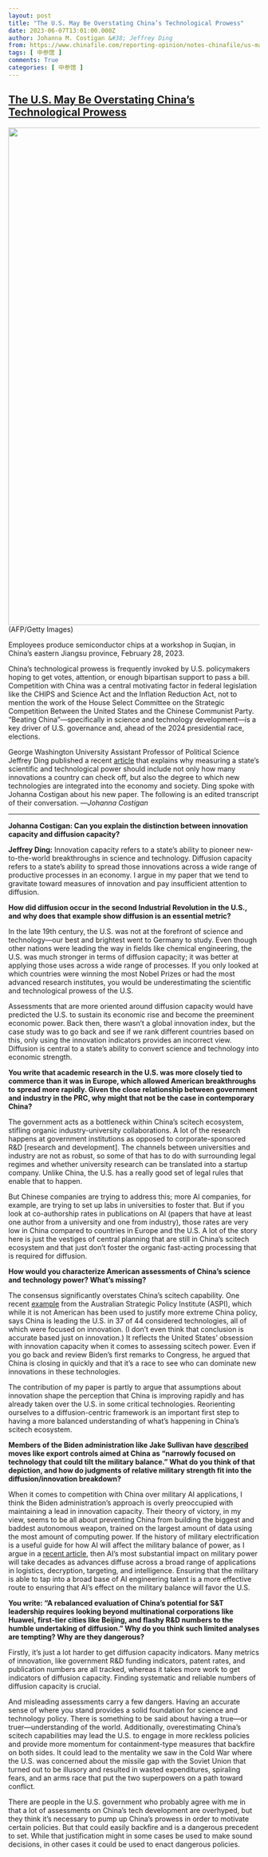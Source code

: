 ```yaml
---
layout: post
title: "The U.S. May Be Overstating China’s Technological Prowess"
date: 2023-06-07T13:01:00.000Z
author: Johanna M. Costigan &#38; Jeffrey Ding
from: https://www.chinafile.com/reporting-opinion/notes-chinafile/us-may-be-overstating-chinas-technological-prowess
tags: [ 中参馆 ]
comments: True
categories: [ 中参馆 ]
---
```

<!--1686142860000-->
[The U.S. May Be Overstating China’s Technological Prowess](https://www.chinafile.com/reporting-opinion/notes-chinafile/us-may-be-overstating-chinas-technological-prowess)
------

<div>
<div class="view view-featured-photo view-id-featured_photo view-display-id-panel_pane_1 visual-box view-dom-id-4afd42ebad908f604a1f9d01519783f3">                  <div class="content view-content">        <div class="views-row views-row-1">        <div class="views-field views-field-field-common-featured-photo">        <div class="field-content"><a href="https://www.chinafile.com/sites/default/files/assets/images/article/featured/54816_sm.jpg" title="The U.S. May Be Overstating China’s Technological Prowess" class="colorbox" data-colorbox-gallery="gallery-node-54816-x6gDm_Sbnqo" data-cbox-img-attrs="{"title": "", "alt": ""}"><img src="https://www.chinafile.com/sites/default/files/styles/large/public/assets/images/article/featured/54816_sm.jpg?itok=yoZRxhN8" width="1500" height="998" alt title referrerpolicy="no-referrer"></a></div>  </div>    <div>        <div class="photo-credit">(AFP/Getty Images)</div>  </div>    <div>        <div class="photo-caption"><p>Employees produce semiconductor chips at a workshop in Suqian, in China’s eastern Jiangsu province, February 28, 2023.</p></div>  </div>  </div>    </div>            </div>            <div class="content">    <div class="field field-name-body field-type-text-with-summary field-label-hidden">      <p class="dropcap">China’s technological prowess is frequently invoked by U.S. policymakers hoping to get votes, attention, or enough bipartisan support to pass a bill. Competition with China was a central motivating factor in federal legislation like the CHIPS and Science Act and the Inflation Reduction Act, not to mention the work of the House Select Committee on the Strategic Competition Between the United States and the Chinese Communist Party. “Beating China”—specifically in science and technology development—is a key driver of U.S. governance and, ahead of the 2024 presidential race, elections.</p><p>George Washington University Assistant Professor of Political Science Jeffrey Ding published a recent <a href="https://www.tandfonline.com/doi/full/10.1080/09692290.2023.2173633" target="_blank" rel="nofollow">article</a> that explains why measuring a state’s scientific and technological power should include not only how many innovations a country can check off, but also the degree to which new technologies are integrated into the economy and society. Ding spoke with Johanna Costigan about his new paper. The following is an edited transcript of their conversation. —<em>Johanna Costigan</em></p><hr><p><strong>Johanna Costigan: Can you explain the distinction between innovation capacity and diffusion capacity?</strong></p><p><strong>Jeffrey Ding:</strong> Innovation capacity refers to a state’s ability to pioneer new-to-the-world breakthroughs in science and technology. Diffusion capacity refers to a state’s ability to spread those innovations across a wide range of productive processes in an economy. I argue in my paper that we tend to gravitate toward measures of innovation and pay insufficient attention to diffusion.</p><p><strong>How did diffusion occur in the second Industrial Revolution in the U.S., and why does that example show diffusion is an essential metric?</strong></p><p>In the late 19th century, the U.S. was not at the forefront of science and technology—our best and brightest went to Germany to study. Even though other nations were leading the way in fields like chemical engineering, the U.S. was much stronger in terms of diffusion capacity; it was better at applying those uses across a wide range of processes. If you only looked at which countries were winning the most Nobel Prizes or had the most advanced research institutes, you would be underestimating the scientific and technological prowess of the U.S.</p><p>Assessments that are more oriented around diffusion capacity would have predicted the U.S. to sustain its economic rise and become the preeminent economic power. Back then, there wasn’t a global innovation index, but the case study was to go back and see if we rank different countries based on this, only using the innovation indicators provides an incorrect view. Diffusion is central to a state’s ability to convert science and technology into economic strength.</p><p><strong>You write that academic research in the U.S. was more closely tied to commerce than it was in Europe, which allowed American breakthroughs to spread more rapidly. Given the close relationship between government and industry in the PRC, why might that not be the case in contemporary China?</strong></p><p>The government acts as a bottleneck within China’s scitech ecosystem, stifling organic industry-university collaborations. A lot of the research happens at government institutions as opposed to corporate-sponsored R&D [research and development]. The channels between universities and industry are not as robust, so some of that has to do with surrounding legal regimes and whether university research can be translated into a startup company. Unlike China, the U.S. has a really good set of legal rules that enable that to happen.</p><p>But Chinese companies are trying to address this; more AI companies, for example, are trying to set up labs in universities to foster that. But if you look at co-authorship rates in publications on AI (papers that have at least one author from a university and one from industry), those rates are very low in China compared to countries in Europe and the U.S. A lot of the story here is just the vestiges of central planning that are still in China’s scitech ecosystem and that just don’t foster the organic fast-acting processing that is required for diffusion.</p><p><strong>How would you characterize American assessments of China’s science and technology power? What’s missing?</strong></p><p>The consensus significantly overstates China’s scitech capability. One recent <a href="https://www.aspi.org.au/report/critical-technology-tracker" target="_blank" rel="nofollow">example</a> from the Australian Strategic Policy Institute (ASPI), which while it is not American has been used to justify more extreme China policy, says China is leading the U.S. in 37 of 44 considered technologies, all of which were focused on innovation. (I don’t even think that conclusion is accurate based just on innovation.) It reflects the United States’ obsession with innovation capacity when it comes to assessing scitech power. Even if you go back and review Biden’s first remarks to Congress, he argued that China is closing in quickly and that it’s a race to see who can dominate new innovations in these technologies.</p><p>The contribution of my paper is partly to argue that assumptions about innovation shape the perception that China is improving rapidly and has already taken over the U.S. in some critical technologies. Reorienting ourselves to a diffusion-centric framework is an important first step to having a more balanced understanding of what’s happening in China’s scitech ecosystem.</p><p><strong>Members of the Biden administration like Jake Sullivan have <a href="https://www.whitehouse.gov/briefing-room/speeches-remarks/2023/04/27/remarks-by-national-security-advisor-jake-sullivan-on-renewing-american-economic-leadership-at-the-brookings-institution/" target="_blank" rel="nofollow">described</a> moves like export controls aimed at China as “narrowly focused on technology that could tilt the military balance.” What do you think of that depiction, and how do judgments of relative military strength fit into the diffusion/innovation breakdown?</strong></p><p>When it comes to competition with China over military AI applications, I think the Biden administration’s approach is overly preoccupied with maintaining a lead in innovation capacity. Their theory of victory, in my view, seems to be all about preventing China from building the biggest and baddest autonomous weapon, trained on the largest amount of data using the most amount of computing power. If the history of military electrification is a useful guide for how AI will affect the military balance of power, as I argue in a <a href="https://www.cambridge.org/core/journals/european-journal-of-international-security/article/engines-of-power-electricity-ai-and-generalpurpose-military-transformations/7999C41177B0C2A7084BD3C1EAC0E219" target="_blank" rel="nofollow">recent article</a>, then AI’s most substantial impact on military power will take decades as advances diffuse across a broad range of applications in logistics, decryption, targeting, and intelligence. Ensuring that the military is able to tap into a broad base of AI engineering talent is a more effective route to ensuring that AI’s effect on the military balance will favor the U.S.</p><p><strong>You write: “A rebalanced evaluation of China’s potential for S&T leadership requires looking beyond multinational corporations like Huawei, first-tier cities like Beijing, and flashy R&D numbers to the humble undertaking of diffusion.” Why do you think such limited analyses are tempting? Why are they dangerous?</strong></p><p>Firstly, it’s just a lot harder to get diffusion capacity indicators. Many metrics of innovation, like government R&D funding indicators, patent rates, and publication numbers are all tracked, whereas it takes more work to get indicators of diffusion capacity. Finding systematic and reliable numbers of diffusion capacity is crucial.</p><p>And misleading assessments carry a few dangers. Having an accurate sense of where you stand provides a solid foundation for science and technology policy. There is something to be said about having a true—or truer—understanding of the world. Additionally, overestimating China’s scitech capabilities may lead the U.S. to engage in more reckless policies and provide more momentum for containment-type measures that backfire on both sides. It could lead to the mentality we saw in the Cold War where the U.S. was concerned about the missile gap with the Soviet Union that turned out to be illusory and resulted in wasted expenditures, spiraling fears, and an arms race that put the two superpowers on a path toward conflict.</p><p>There are people in the U.S. government who probably agree with me in that a lot of assessments on China’s tech development are overhyped, but they think it’s necessary to pump up China’s prowess in order to motivate certain policies. But that could easily backfire and is a dangerous precedent to set. While that justification might in some cases be used to make sound decisions, in other cases it could be used to enact dangerous policies.<span class="cube"></span></p>  </div>  </div>
</div>

